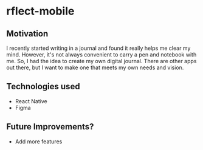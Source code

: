 # rflect-mobile

## Motivation

I recently started writing in a journal and found it really helps me clear my mind. However, it's not always convenient to carry a pen and notebook with me. So, I had the idea to create my own digital journal. There are other apps out there, but I want to make one that meets my own needs and vision.

## Technologies used

- React Native
- Figma

## Future Improvements?

- Add more features
